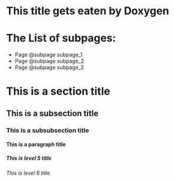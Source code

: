 # This title gets eaten by Doxygen

# The List of subpages:

* Page @subpage subpage_1
* Page @subpage subpage_2
* Page @subpage subpage_3

# This is a section title

## This is a subsection title

### This is a subsubsection title

#### This is a paragraph title

##### This is level 5 title

###### This is level 6 title
